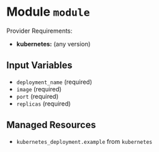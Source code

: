
# Module `module`

Provider Requirements:
* **kubernetes:** (any version)

## Input Variables
* `deployment_name` (required)
* `image` (required)
* `port` (required)
* `replicas` (required)

## Managed Resources
* `kubernetes_deployment.example` from `kubernetes`

